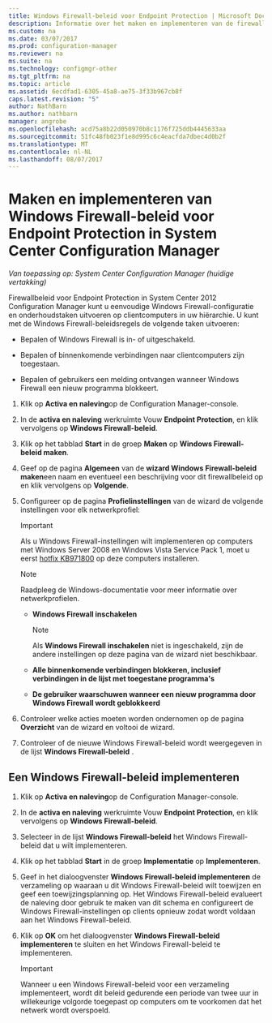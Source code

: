 ```yaml
---
title: Windows Firewall-beleid voor Endpoint Protection | Microsoft Docs
description: Informatie over het maken en implementeren van de firewall-beleid voor Endpoint Protection in System Center 2012 Configuration Manager.
ms.custom: na
ms.date: 03/07/2017
ms.prod: configuration-manager
ms.reviewer: na
ms.suite: na
ms.technology: configmgr-other
ms.tgt_pltfrm: na
ms.topic: article
ms.assetid: 6ecdfad1-6305-45a8-ae75-3f33b967cb8f
caps.latest.revision: "5"
author: NathBarn
ms.author: nathbarn
manager: angrobe
ms.openlocfilehash: acd75a8b22d050970b8c1176f725ddb4445633aa
ms.sourcegitcommit: 51fc48fb023f1e8d995c6c4eacfda7dbec4d0b2f
ms.translationtype: MT
ms.contentlocale: nl-NL
ms.lasthandoff: 08/07/2017
---
```

# <a name="create-and-deploy-windows-firewall-policies-for-endpoint-protection-in-system-center-configuration-manager"></a>Maken en implementeren van Windows Firewall-beleid voor Endpoint Protection in System Center Configuration Manager

*Van toepassing op: System Center Configuration Manager (huidige vertakking)*

Firewallbeleid voor Endpoint Protection in System Center 2012 Configuration Manager kunt u eenvoudige Windows Firewall-configuratie en onderhoudstaken uitvoeren op clientcomputers in uw hiërarchie. U kunt met de Windows Firewall-beleidsregels de volgende taken uitvoeren:  

-   Bepalen of Windows Firewall is in- of uitgeschakeld.  

-   Bepalen of binnenkomende verbindingen naar clientcomputers zijn toegestaan.  

-   Bepalen of gebruikers een melding ontvangen wanneer Windows Firewall een nieuw programma blokkeert.  

1.  Klik op **Activa en naleving**op de Configuration Manager-console.  

2.  In de **activa en naleving** werkruimte Vouw **Endpoint Protection**, en klik vervolgens op **Windows Firewall-beleid**.  

3.  Klik op het tabblad **Start** in de groep **Maken** op **Windows Firewall-beleid maken**.  

4.  Geef op de pagina **Algemeen** van de **wizard Windows Firewall-beleid maken**een naam en eventueel een beschrijving voor dit firewallbeleid op en klik vervolgens op **Volgende**.  

5.  Configureer op de pagina **Profielinstellingen** van de wizard de volgende instellingen voor elk netwerkprofiel:  

    > [!IMPORTANT]  
    >  Als u Windows Firewall-instellingen wilt implementeren op computers met Windows Server 2008 en Windows Vista Service Pack 1, moet u eerst [hotfix KB971800](http://go.microsoft.com/fwlink/p/?LinkId=231239) op deze computers installeren.  

    > [!NOTE]  
    >  Raadpleeg de Windows-documentatie voor meer informatie over netwerkprofielen.  

    -   **Windows Firewall inschakelen**  

        > [!NOTE]  
        >  Als **Windows Firewall inschakelen** niet is ingeschakeld, zijn de andere instellingen op deze pagina van de wizard niet beschikbaar.  

    -   **Alle binnenkomende verbindingen blokkeren, inclusief verbindingen in de lijst met toegestane programma's**  

    -   **De gebruiker waarschuwen wanneer een nieuw programma door Windows Firewall wordt geblokkeerd**  

6.  Controleer welke acties moeten worden ondernomen op de pagina **Overzicht** van de wizard en voltooi de wizard.  

7.  Controleer of de nieuwe Windows Firewall-beleid wordt weergegeven in de lijst **Windows Firewall-beleid** .  

##  <a name="BKMK_Assign"></a> Een Windows Firewall-beleid implementeren  

1.  Klik op **Activa en naleving**op de Configuration Manager-console.  

2.  In de **activa en naleving** werkruimte Vouw **Endpoint Protection**, en klik vervolgens op **Windows Firewall-beleid**.  

3.  Selecteer in de lijst **Windows Firewall-beleid** het Windows Firewall-beleid dat u wilt implementeren.  

4.  Klik op het tabblad **Start** in de groep **Implementatie** op **Implementeren**.  

5.  Geef in het dialoogvenster **Windows Firewall-beleid implementeren** de verzameling op waaraan u dit Windows Firewall-beleid wilt toewijzen en geef een toewijzingsplanning op. Het Windows Firewall-beleid evalueert de naleving door gebruik te maken van dit schema en configureert de Windows Firewall-instellingen op clients opnieuw zodat wordt voldaan aan het Windows Firewall-beleid.  

6.  Klik op **OK** om het dialoogvenster **Windows Firewall-beleid implementeren** te sluiten en het Windows Firewall-beleid te implementeren.  

    > [!IMPORTANT]  
    >  Wanneer u een Windows Firewall-beleid voor een verzameling implementeert, wordt dit beleid gedurende een periode van twee uur in willekeurige volgorde toegepast op computers om te voorkomen dat het netwerk wordt overspoeld.
